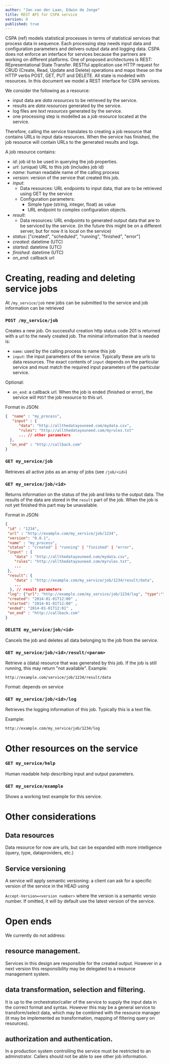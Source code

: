 ```yaml
---
author: "Jan van der Laan, Edwin de Jonge"
title: REST API for CSPA service
version: 0
published: true
---
```


CSPA (ref) models statistical processes in terms of statistical services that process data in sequence. Each processing step needs input data and configuration parameters and delivers output data and logging data. CSPA does not enforce an interface for services because the partners are working on different platforms. One of proposed architectures is REST: REpresentational State Transfer. RESTful application use HTTP request for CRUD (Create, Read, Update and Delete) operations and maps these on the HTTP verbs POST, GET, PUT and DELETE. All state is modeled with resources. In this document we model a REST interface for CSPA services.

We consider the following as a resource:

- input data are *data resources* to be retrieved by the service.
- results are *data resources* generated by the service.
- log files are *text resources* generated by the service.
- one processing step is modelled as a *job resource* located at the service.

Therefore, calling the service translates to creating a job resource that contains URLs to input data resources. When the service has finished, the job resource will contain URLs to the generated results and logs.

A job resource contains:

- *id*: job id to be used in querying the job properties.
- *url*: (unique) URL to this job (includes job id)
- *name*: human readable name of the calling process
- *version*: version of the service that created this job.
- *input*:
  - Data resources: URL endpoints to input data, that are to be retrieved using GET by the service
  - Configuration parameters: 
    - Simple type (string, integer, float) as value
    - URL endpoint to complex configuration objects.
- *result*:
  - Data resources: URL endpoints to generated output data that are to be serviced by the service. (in the future this might be on a different server, but for now it is local on the service)
- *status*: ["created", "scheduled", "running", "finished", "error"]
- *created*: datetime (UTC)
- *started*: datetime (UTC)
- *finished*: datetime (UTC)
- *on_end*: callback url


Creating, reading and deleting service jobs
===========================================

At `/my_service/job` new jobs can be submitted to the service and job information can be retrieved

### `POST /my_service/job`

Creates a new job. On successful creation http status code 201 is returned with a url to the newly created job. The minimal information that is needed is:

- `name`: used by the calling process to name this job
- `input`: the input parameters of the service. Typically these are urls to data resources. The exact contents of `input` depends on the particular service and must match the required input parameters of the particular service.

Optional:

- `on_end`: a callback url. When the job is ended (finished or error), the service will `POST` the job resource to this url.

Format in JSON:
```json
{  "name" : "my_process",
   "input" : {
      "data": "http://allthedatayouneed.com/mydata.csv",
      "rules": "http://allthedatayouneed.com/myrules.txt" 
      ... // other parameters
  },
  "on_end" : "http://callback.com"
}
```

### `GET my_service/job`

Retrieves all active jobs as an array of jobs (see `/job/<id>`)


### `GET my_service/job/<id>`

Returns information on the status of the job and links to the output data. The results of the data are stored in the `result` part of the job. When the job is not yet finished this part may be unavailable.

Format in JSON:
```json
{
 "id" : "1234",
 "url" : "http://example.com/my_service/job/1234",
 "version": "0.0.1",
 "name" : "my_process",
 "status" : "created" | "running" | "finished" | "error",
 "input" : {
    "data" : "http://allthedatayouneed.com/mydata.csv",
    "rules": "http://allthedatayouneed.com/myrules.txt", 
    ...
 }, 
 "result": {
    "data" : "http://example.com/my_service/job/1234/result/data",
    ...
  }, // result parameters
 "log": {"url": "http://example.com/my_service/job/1234/log", "type":"text"},
 "created": "2014-01-01T12:00" ,
 "started": "2014-01-01T12:00" ,
 "ended": "2014-01-01T12:01" ,
 "on_end" : "http://callback.com"
}
```

### `DELETE my_service/job/<id>`

Cancels the job and deletes all data belonging to the job from the service. 


### `GET my_service/job/<id>/result/<param>`

Retrieve a (data) resource that was generated by this job. If the job is still running, this may return "not available".
Example:
```
http://example.com/service/job/1234/result/data
```

Format: depends on service

### `GET my_service/job/<id>/log`

Retrieves the logging information of this job. Typically this is a text file.

Example:
```
http://example.com/my_service/job/1234/log
```


Other resources on the service
==============================

### `GET my_service/help`

Human readable help describing input and output parameters.

### `GET my_service/example`

Shows a working test example for this service.



Other considerations
====================

## Data resources

Data resource for now are urls, but can be expanded with more intelligence (query, type, dataproviders, etc.)

## Service versioning

A service will apply semantic versioning: a client can ask for a specific version of the service in the HEAD using

`Accept-Version=<version number>`  where the version is a semantic versio number. If omitted, it will by default use the latest version of the service.



Open ends
=========

We currently do not address:

## resource management. 

Services in this design are responsible for the created output. However in a next version this responsibility may be delegated to a resource management system.

## data transformation, selection and filtering.
It is up to the orchestrator/caller of the service to supply the input data in the correct format and syntax. 
However this may be a general service to transform/select data, which may be combined with the resource manager (it may be implemented as transformation, mapping of filtering query on resources).

## authorization and authentication.
In a production system controlling the service must be restricted to an adminstrator. Callers should not be able to see other job information.

